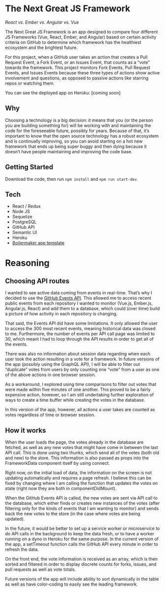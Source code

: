 # The Next Great JS Framework 

_React vs. Ember vs. Angular vs. Vue_

The Next Great JS Framework is an app designed to compare four different JS Frameworks (Vue, React, Ember, and Angular) based on certain activity criteria on GitHub to determine which framework has the healthiest ecosystem and the brightest future. 

For this project, when a GitHub user takes an action that creates a Pull Request Event, a Fork Event, or an Issues Event, that counts as a “vote” towards the framework. This project monitors Fork Events, Pull Request Events, and Issues Events because these three types of actions show active involvement and questions, as opposed to passive actions like starring repos or watching them.

You can see the deployed app on Heroku: [coming soon]

## Why

Choosing a technology is a big decision: it means that you (or the person you are building something for) will be working with and maintaining the code for the foreseeable future, possibly for years. Because of that, it’s important to know that the open source technology has a robust ecosystem and is continually improving, so you can avoid starting on a hot new framework that ends up being super buggy and then dying because it doesn’t have people maintaining and improving the code base. 

## Getting Started

Download the code, then run `npm install` and `npm run start-dev`.

## Tech 

* React / Redux
* Node JS
* Sequelize
* PostgreSQL
* GitHub API 
* Semantic UI 
* Heroku 
* [Boilermaker app template](https://github.com/FullstackAcademy/boilermaker)

# Reasoning 

## Choosing API routes 

I wanted to see active data coming from events in real-time. That’s why I decided to use the [GitHub Events API](https://developer.github.com/v3/activity/events/types/). This allowed me to access recent public events from each repository I wanted to monitor (Vue.js, Ember.js, Angular.js, React) and add them to a database, which could (over time) build a picture of how activity in each repository is changing. 

That said, the Events API did have some limitations. It only allowed the user to access the 300 most recent events, meaning historical data was closed to me. Furthermore, the number of events per API call page was limited to 30, which meant I had to loop through the API results in order to get all of the events. 

There was also no information about session data regarding when each user took the action resulting in a vote for a framework. In future versions of the app (possibly using the GraphQL API), I will be able to filter out “duplicate” votes from users by only counting one “vote” from a user as one of the above actions in one browser session. 

As a workaround, I explored using time comparisons to filter out votes that were made within five minutes of one another. This proved to be a fairly expensive action, however, so I am still undertaking further exploration of ways to create a time buffer while creating the votes in the database. 

In this version of the app, however, all actions a user takes are counted as votes regardless of time or browser session.  

## How it works 

When the user loads the page, the votes already in the database are fetched, as well as any new votes that might have come in between the last API call. This is done using two thunks, which send all of the votes (both old and new) to the store. This information is also passed as props into the FrameworkData component itself by using connect.

Right now, on the initial load of data, the information on the screen is not updating automatically and requires a page refresh. I believe this can be fixed by changing where I am calling the function that updates the votes on state (right now they are both in componentDidMount).  

When the GitHub Events API is called, the new votes are sent via API call to the database, which either finds or creates new instances of the votes (after filtering only for the kinds of events that I am wanting to monitor) and sends back the new votes to the store (in the case where votes are being updated).

In the future, it would be better to set up a service worker or microservice to do API calls in the background to keep the data fresh, or to have a worker running on a dyno in Heroku for the same purpose. In the current version of the app, a setTimeout function calls the GitHub API every minute in order to refresh the data. 

On the front end, the vote information is received as an array, which is then sorted and filtered in order to display discrete counts for forks, issues, and pull requests as well as vote totals. 

Future versions of the app will include ability to sort dynamically in the table as well as have color-coding to easily see the leading framework. 

